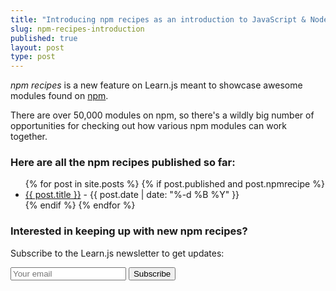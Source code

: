 ```yaml
---
title: "Introducing npm recipes as an introduction to JavaScript & Node.js"
slug: npm-recipes-introduction
published: true
layout: post
type: post
---
```


*npm recipes* is a new feature on Learn.js meant to showcase awesome modules found on [npm](http://npmjs.org).

There are over 50,000 modules on npm, so there's a wildly big number of opportunities for checking out how various npm modules can work together.

### Here are all the npm recipes published so far:

<ul class="posts">
  {% for post in site.posts %}
    {% if post.published and post.npmrecipe %}
      <li class="post" id="{{ post.slug }}">
        <a href="{{ post.url }}">{{ post.title }}</a> - {{ post.date | date: "%-d %B %Y" }}
      </li>
    {% endif %}
  {% endfor %}
</ul>

### Interested in keeping up with new npm recipes? 

Subscribe to the Learn.js newsletter to get updates:

<div id="mc_embed_signup">
<form action="http://learnjs.us5.list-manage.com/subscribe/post?u=b5b4f7fda673e887e9380b619&amp;id=3eb1d4ee40" method="post" id="mc-embedded-subscribe-form" name="mc-embedded-subscribe-form" class="validate" target="_blank" novalidate>
<div class="mc-field-group">
  <input type="email" value="" name="EMAIL" class="required email" id="mce-EMAIL" placeholder="Your email">
  <input type="submit" value="Subscribe" name="subscribe" id="mc-embedded-subscribe" class="button">
</div>
  <div id="mce-responses" class="clear">
    <div class="response" id="mce-error-response" style="display:none"></div>
    <div class="response" id="mce-success-response" style="display:none"></div>
  </div>
    <div style="position: absolute; left: -5000px;"><input type="text" name="b_b5b4f7fda673e887e9380b619_3eb1d4ee40" value=""></div>
</form>
</div>